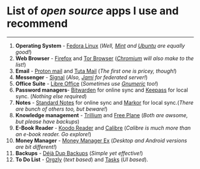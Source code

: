 # List of *open source* apps I use and recommend
---

1. **Operating System** - [Fedora Linux](https://fedoraproject.org/) (*Well, [Mint](https://linuxmint.com/) and [Ubuntu](https://ubuntu.com/desktop) are equally good!*)
2. **Web Browser** - [Firefox](https://www.mozilla.org/en-US/firefox/) and [Tor Browser](https://www.torproject.org/download/) (*[Chromium](https://www.chromium.org/) will also make to the list!*)
3. **Email** - [Proton mail](https://protonmail.com) and [Tuta Mail](https://tuta.com) (*The first one is pricey, though!*)
4. **Messenger** - [Signal](https://signal.org/download/) (*Also, [Jami](https://jami.net/) for federated server!*)
5. **Office Suite** - [Libre Office](https://www.libreoffice.org/) (*Sometimes use [Gnumeric](http://www.gnumeric.org/) too!*)
6. **Password managers**- [Bitwarden](https://bitwarden.com/) for online sync and [Keepass](https://keepass.info/) for local sync. (*Nothing else required*)
7. **Notes** - [Standard Notes](https://standardnotes.com/) for online sync and [Markor](https://github.com/gsantner/markor) for local sync.(*There are bunch of others too, but beware!*)
8. **Knowledge management** - [Trillium](https://github.com/zadam/trilium) and [Free Plane](https://www.freeplane.org/) (*Both are awsome, but please have backups*)
9. **E-Book Reader** - [Koodo Reader](https://www.koodoreader.com/en) and [Calibre](https://calibre-ebook.com/download) (*Calibre is much more than an e-book reader. Go explore!*)
10. **Money Manager** - [Money Manager Ex](https://moneymanagerex.org/) (*Desktop and Android versions are bit different!*)
11. **Backups** - [Déjà Dup Backups](https://apps.gnome.org/en-GB/DejaDup/) (*Simple yet effective!*)
12. **To Do List** - [Orgzly](https://www.orgzly.com/) (*text based*) and [Tasks](https://tasks.org/) (*UI based*).
 
